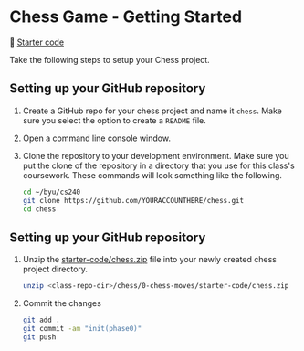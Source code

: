 # Chess Game - Getting Started

📁 [Starter code](starter-code)

Take the following steps to setup your Chess project.

## Setting up your GitHub repository

1. Create a GitHub repo for your chess project and name it `chess`. Make sure you select the option to create a `README` file.
1. Open a command line console window.
1. Clone the repository to your development environment. Make sure you put the clone of the repository in a directory that you use for this class's coursework. These commands will look something like the following.

   ```sh
   cd ~/byu/cs240
   git clone https://github.com/YOURACCOUNTHERE/chess.git
   cd chess
   ```

## Setting up your GitHub repository

1. Unzip the [starter-code/chess.zip](starter-code/chess.zip) file into your newly created chess project directory.
   ```sh
   unzip <class-repo-dir>/chess/0-chess-moves/starter-code/chess.zip
   ```
1. Commit the changes
   ```sh
   git add .
   git commit -am "init(phase0)"
   git push
   ```
